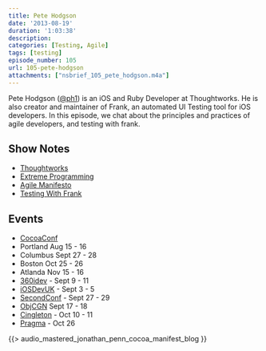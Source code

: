 ```yaml
---
title: Pete Hodgson
date: '2013-08-19'
duration: '1:03:38'
description:
categories: [Testing, Agile]
tags: [testing]
episode_number: 105
url: 105-pete-hodgson
attachments: ["nsbrief_105_pete_hodgson.m4a"]
---
```


Pete Hodgson ([@ph1](http://twitter.com/ph1)) is an iOS and Ruby Developer at Thoughtworks. He is also creator and maintainer of Frank, an automated UI Testing tool for iOS developers. In this episode, we chat about the principles and practices of agile developers, and testing with frank.

## Show Notes
- [Thoughtworks](http://thoughtworks.com)
- [Extreme Programming](http://xtremeprogramming.org)
- [Agile Manifesto](http://agilemanifesto.org)
- [Testing With Frank](http://testingwithfrank.com)

## Events
- [CocoaConf](http://cocoaconf.com)
 - Portland Aug 15 - 16
 - Columbus Sept 27 - 28
 - Boston Oct 25 - 26
 - Atlanda Nov 15 - 16
- [360idev](http://360idev.com) - Sept 9 - 11
- [iOSDevUK](http://iosdevuk.com) - Sept 3 - 5
- [SecondConf](http://secondconf.com) - Sept 27 - 29
- [ObjCGN](http://objcgn.com) Sept 17 - 18
- [Cingleton](http://cingleton.com) - Oct 10 - 11
- [Pragma](http://pragmaconference.com) - Oct 26

{{> audio_mastered_jonathan_penn_cocoa_manifest_blog }}
